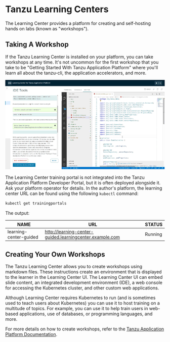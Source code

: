 # Tanzu Learning Centers

The Learning Center provides a platform for creating and self-hosting hands on labs (known as "workshops"). 

## Taking A Workshop

If the Tanzu Learning Center is installed on your platform, you can take workshops at any time. It's not uncommon for the first workshop that you take to be "Getting Started With Tanzu Application Platform" where you'll learn all about the tanzu-cli, the application accelerators, and more.

![Learning Center In Action](./images/learning-center-anim.gif)

The Learning Center training portal is not integrated into the Tanzu Application Platform Developer Portal, but it is often deployed alongside it. Ask your platform operator for details. In the author's platform, the learning center URL can be found using the following `kubectl` command:

```bash
kubectl get trainingportals
```

The output:

| NAME                   | URL                                                      | STATUS  |
|------------------------|----------------------------------------------------------|---------|
| learning-center-guided | http://learning-center-guided.learningcenter.example.com | Running |


## Creating Your Own Workshops

The Tanzu Learning Center allows you to create workshops using markdown files. These instructions create an environment that is displayed to the learner in the Learning Center UI. The Learning Canter UI can embed slide content, an integrated development environment (IDE), a web console for accessing the Kubernetes cluster, and other custom web applications.

Although Learning Center requires Kubernetes to run (and is sometimes used to teach users about Kubernetes) you can use it to host training on a multitude of topics. For example, you can use it to help train users in web-based applications, use of databases, or programming languages, and more.

For more details on how to create workshops, refer to the [Tanzu Application Platform Documentation](https://docs.vmware.com/en/VMware-Tanzu-Application-Platform/index.html).

